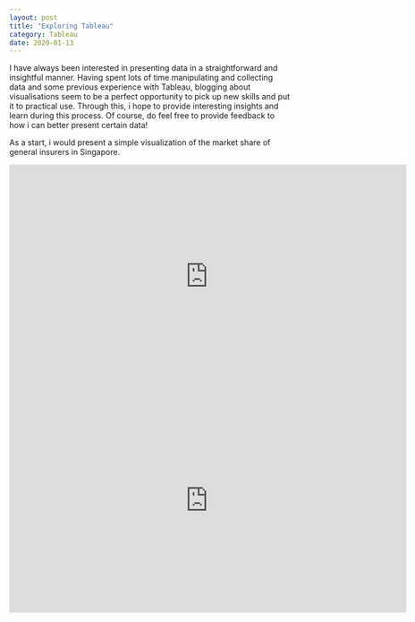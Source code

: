 ```yaml
---
layout: post
title: "Exploring Tableau"
category: Tableau
date: 2020-01-13
---
```


I have always been interested in presenting data in a straightforward and insightful manner. Having spent lots of time manipulating and collecting data and some previous experience with Tableau, blogging about visualisations seem to be a perfect opportunity to pick up new skills and put it to practical use. Through this, i hope to provide interesting insights and learn during this process. Of course, do feel free to provide feedback to how i can better present certain data!

As a start, i would present a simple visualization of the market share of general insurers in Singapore.



<iframe src="https://public.tableau.com/views/singaporeOverall/Player_GI?:showVizHome=no&:embed=true" width="710" height="400" frameborder="true"></iframe>

<iframe src="https://public.tableau.com/views/singaporeOverall/TotalSingaporeMarketGWPSGD?:showVizHome=no&:embed=true" width="710" height="400" frameborder="true"></iframe>

